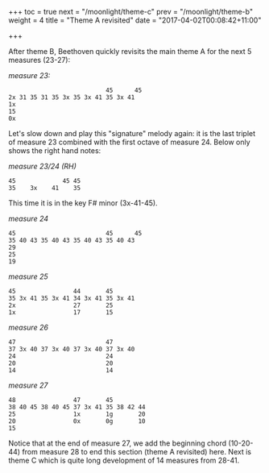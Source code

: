 +++
toc = true
next = "/moonlight/theme-c"
prev = "/moonlight/theme-b"
weight = 4
title = "Theme A revisited"
date = "2017-04-02T00:08:42+11:00"

+++

After theme B, Beethoven quickly revisits the main theme A for the next 5 measures (23-27):

_measure 23:_
~~~~
                           45      45
2x 31 35 31 35 3x 35 3x 41 35 3x 41
1x
15
0x
~~~~

Let's slow down and play this "signature" melody again: it is the last triplet of measure 23 combined with the first octave of measure 24. Below only shows the right hand notes:

_measure 23/24 (RH)_
~~~~
‎45             45 45
35    3x    41    35
~~~~

This time it is in the key F# minor (3x-41-45).


_measure 24_
~~~~
45                         45      45
35 40 43 35 40 43 35 40 43 35 40 43
29
25
19
~~~~

_measure 25_
~~~~
45                44       45
35 3x 41 35 3x 41 34 3x 41 35 3x 41
2x                27       25
1x                17       15
~~~~

_measure 26_
~~~~
47                         47
37 3x 40 37 3x 40 37 3x 40 37 3x 40
24                         24
20                         20
14                         14
~~~~

_measure 27_
~~~~
48                47       45
38 40 45 38 40 45 37 3x 41 35 38 42 44
25                1x       1g       20
20                0x       0g       10
15
~~~~


Notice that at the end of measure 27, we add the beginning chord (10-20-44) from measure 28 to end this section (theme A revisited) here. Next is theme C which is quite long development of 14 measures from 28-41.
